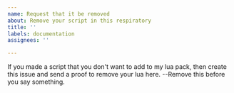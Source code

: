 ```yaml
---
name: Request that it be removed
about: Remove your script in this respiratory
title: ''
labels: documentation
assignees: ''

---
```


If you made a script that you don't want to add to my lua pack, then create this issue and send a proof to remove your lua here.
--Remove this before you say something.
